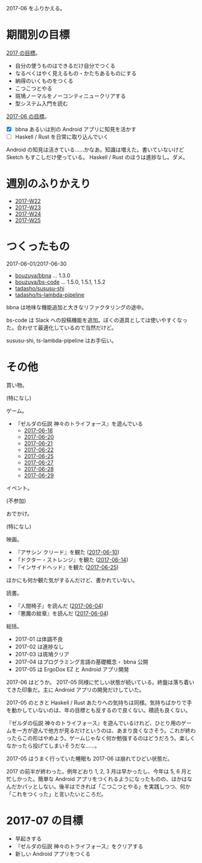 2017-06 をふりかえる。

# 期間別の目標

[2017 の目標][2016-12-31]。

- 自分の使うものはできるだけ自分でつくる
- なるべくはやく見えるもの・かたちあるものにする
- 納得のいくものをつくる
- こつこつとやる
- 斑鳩ノーマルをノーコンティニュークリアする
- 型システム入門を読む

[2017-06 の目標][2017-05-31]。

- [x] bbna あるいは別の Android アプリに知見を活かす
- [ ] Haskell / Rust を日常に取り込んでいく

Android の知見は活きている……かなあ。知識は増えた。書いていないけど Sketch もすこしだけ使っている。 Haskell / Rust のほうは進捗なし。ダメ。

# 週別のふりかえり

- [2017-W22][2017-06-04]
- [2017-W23][2017-06-11]
- [2017-W24][2017-06-18]
- [2017-W25][2017-06-25]

# つくったもの

2017-06-01/2017-06-30

- [bouzuya/bbna][] ... 1.3.0
- [bouzuya/bs-code][] ... 1.5.0, 1.5.1, 1.5.2
- [tadasho/sususu-shi][]
- [tadasho/ts-lambda-pipeline][]

bbna は地味な機能追加と大きなリファクタリングの途中。

bs-code は Slack への投稿機能を追加。ぼくの道具としては使いやすくなった。合わせて最適化しているので当然だけど。

sususu-shi, ts-lambda-pipeline はお手伝い。

# その他

買い物。

(特になし)

ゲーム。

- 『ゼルダの伝説 神々のトライフォース』を遊んでいる
  - [2017-06-18][]
  - [2017-06-20][]
  - [2017-06-21][]
  - [2017-06-22][]
  - [2017-06-25][]
  - [2017-06-27][]
  - [2017-06-28][]
  - [2017-06-29][]

イベント。

(不参加)

おでかけ。

(特になし)

映画。

- 『アサシン クリード』を観た ([2017-06-10][])
- 『ドクター・ストレンジ』を観た ([2017-06-14][])
- 『インサイドヘッド』を観た ([2017-06-25][])

ほかにも何か観た気がするんだけど、書かれていない。

読書。

- 『人間椅子』を読んだ ([2017-06-04][])
- 『悪魔の紋章』を読んだ ([2017-06-04][])

総括。

- 2017-01 は体調不良
- 2017-02 は進捗なし
- 2017-03 は斑鳩クリア
- 2017-04 はプログラミング言語の基礎概念・ bbna 公開
- 2017-05 は ErgoDox EZ と Android アプリ開発

2017-06 はどうか。 2017-05 同様に忙しい状態が続いている。終盤は落ち着いてきた印象だ。主に Android アプリの開発だけしていた。

2017-05 のときと Haskell / Rust あたりへの気持ちは同様。気持ちばかりで手を動かしていないのは、年の目標とも反するので良くない。積読も良くない。

『ゼルダの伝説 神々のトライフォース』を遊んでいるけれど、ひとり用のゲームを一方が遊んで他方が見るだけというのは、あまり良くなさそう。これが終わったらこの形はやめよう。ゲームじゃなく何か勉強するのはどうだろう。楽しくなかったら投げてしまいそうだな……。

2017-05 はうまく行っていた睡眠も 2017-06 は崩れてひどい状態だ。

2017 の前半が終わった。例年どおり 1, 2, 3 月は早かったし、今年は 5, 6 月と忙しかった。簡単な Android アプリをつくれるようになったものの、ほかはなんだかパッとしない。後半はできれば「こつこつとやる」を実践しつつ、何か「これをつくった」と言いたいところだ。

# 2017-07 の目標

- 早起きする
- 『ゼルダの伝説 神々のトライフォース』をクリアする
- 新しい Android アプリをつくる

[2016-12-31]: https://blog.bouzuya.net/2016/12/31/
[2017-05-31]: https://blog.bouzuya.net/2017/05/31/
[2017-06-04]: https://blog.bouzuya.net/2017/06/04/
[2017-06-10]: https://blog.bouzuya.net/2017/06/10/
[2017-06-11]: https://blog.bouzuya.net/2017/06/11/
[2017-06-14]: https://blog.bouzuya.net/2017/06/14/
[2017-06-18]: https://blog.bouzuya.net/2017/06/18/
[2017-06-20]: https://blog.bouzuya.net/2017/06/20/
[2017-06-21]: https://blog.bouzuya.net/2017/06/21/
[2017-06-22]: https://blog.bouzuya.net/2017/06/22/
[2017-06-25]: https://blog.bouzuya.net/2017/06/25/
[2017-06-27]: https://blog.bouzuya.net/2017/06/27/
[2017-06-28]: https://blog.bouzuya.net/2017/06/28/
[2017-06-29]: https://blog.bouzuya.net/2017/06/29/
[bouzuya/bbna]: https://github.com/bouzuya/bbna
[bouzuya/bs-code]: https://github.com/bouzuya/bs-code
[tadasho/sususu-shi]: https://github.com/tadasho/sususu-shi
[tadasho/ts-lambda-pipeline]: https://github.com/tadasho/ts-lambda-pipeline
